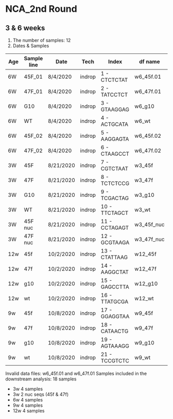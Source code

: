 # NCA_2nd Round

## 3 & 6 weeks
1. The number of samples: 12
2. Dates & Samples

Age | Sample line    | Date     | Tech  | Index           | df name  |space|
----|----------------|--------- |------ |-----------------|----------|-----|
6W  |45F_01          |8/4/2020  | indrop| 1 - CTCTCTAT    |w6_45f.01 |whole|
6W  |47F_01          |8/4/2020  | indrop| 2 - TATCCTCT    |w6_47f.01 |whole|
6W  |G10             |8/4/2020  | indrop| 3 - GTAAGGAG    |w6_g10    |whole|
6W  |WT              |8/4/2020  | indrop| 4 - ACTGCATA    |w6_wt     |whole|
6W  |45F_02          |8/4/2020  | indrop| 5 - AAGGAGTA    |w6_45f.02 |whole|
6W  |47F_02          |8/4/2020  | indrop| 6 - CTAAGCCT    |w6_47f.02 |whole|
3W  |45F             |8/21/2020 | indrop| 7 - CGTCTAAT    |w3_45f    |whole|
3W  |47F             |8/21/2020 | indrop| 8 - TCTCTCCG    |w3_47f    |whole|
3W  |G10             |8/21/2020 | indrop| 9 - TCGACTAG    |w3_g10    |whole|
3W  |WT              |8/21/2020 | indrop| 10 - TTCTAGCT   |w3_wt     |whole|
3W  |45F nuc         |8/21/2020 | indrop| 11 - CCTAGAGT   |w3_45f_nuc|nuc  |
3W  |47F nuc         |8/21/2020 | indrop| 12 - GCGTAAGA   |w3_47f_nuc|nuc  |
12w |45f             |10/2/2020 | indrop| 13 - CTATTAAG   |w12_45f   |whole|
12w |47f             |10/2/2020 | indrop| 14 - AAGGCTAT   |w12_47f   |whole|
12w |g10             |10/2/2020 | indrop| 15 - GAGCCTTA   |w12_g10   |whole|
12w |wt              |10/2/2020 | indrop| 16 - TTATGCGA   |w12_wt    |whole|
9w  |45f             |10/8/2020 | indrop| 17 - GGAGGTAA   |w9_45f    |whole|
9w  |47f             |10/8/2020 | indrop| 18 - CATAACTG   |w9_47f    |whole|
9w  |g10             |10/8/2020 | indrop| 19 - AGTAAAGG   |w9_g10    |whole|
9w  |wt              |10/8/2020 | indrop| 21 - TCCGTCTC   |w9_wt     |whole|


Invalid data files: w6_45f.01 and w6_47f.01
Samples included in the downstream analysis: 18 samples 
* 3w 4 samples
* 3w 2 nuc seqs (45f & 47f)
* 6w 4 samples
* 9w 4 samples
* 12w 4 samples

